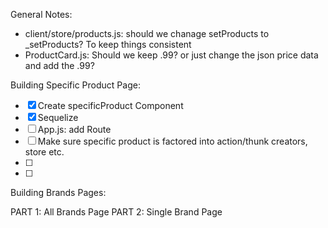 General Notes:

- client/store/products.js: should we chanage setProducts to \_setProducts? To keep things consistent
- ProductCard.js: Should we keep .99? or just change the json price data and add the .99?

Building Specific Product Page:

- [x] Create specificProduct Component
- [x] Sequelize
- [ ] App.js: add Route
- [ ] Make sure specific product is factored into action/thunk creators, store etc.
- [ ]
- [ ]

Building Brands Pages:

PART 1: All Brands Page
PART 2: Single Brand Page

